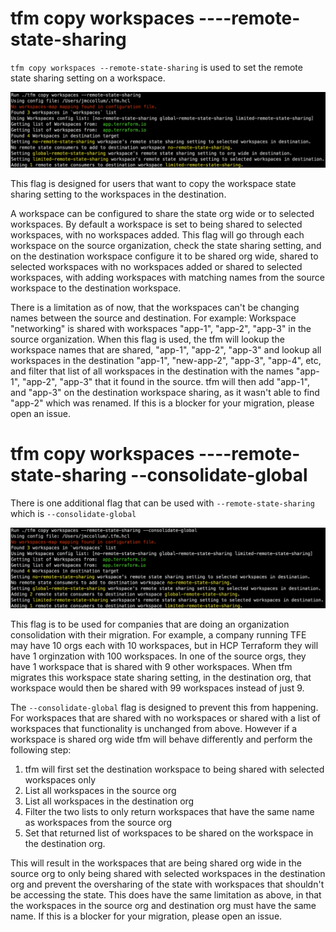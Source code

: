 # tfm copy workspaces ----remote-state-sharing

`tfm copy workspaces --remote-state-sharing` is used to set the remote state sharing setting on a workspace.

![copy_ws_remote_state_sharing](../images/copy_ws_remote_state_sharing.png)

This flag is designed for users that want to copy the workspace state sharing setting to the workspaces in the destination.

A workspace can be configured to share the state org wide or to selected workspaces. By default a workspace is set to being shared to selected workspaces, with no workspaces added.
This flag will go through each workspace on the source organization, check the state sharing setting, and on the destination workspace configure it to be shared org wide, shared to selected workspaces with no workspaces added or shared to selected workspaces, with adding workspaces with matching names from the source workspace to the destination workspace.

There is a limitation as of now, that the workspaces can't be changing names between the source and destination.
For example:
Workspace "networking" is shared with workspaces "app-1", "app-2", "app-3" in the source organization. When this flag is used, the tfm will lookup the workspace names that are shared, "app-1", "app-2", "app-3" and lookup all workspaces in the destination "app-1", "new-app-2", "app-3", "app-4", etc, and filter that list of all workspaces in the destination with the names "app-1", "app-2", "app-3" that it found in the source. tfm will then add "app-1", and "app-3" on the destination workspace sharing, as it wasn't able to find "app-2" which was renamed. If this is a blocker for your migration, please open an issue.

# tfm copy workspaces ----remote-state-sharing --consolidate-global

There is one additional flag that can be used with `--remote-state-sharing` which is `--consolidate-global`

![copy_ws_remote_state_sharing_org_consolidation](../images/copy_ws_remote_state_sharing_org_consolidation.png)

This flag is to be used for companies that are doing an organization consolidation with their migration. For example, a company running TFE may have 10 orgs each with 10 workspaces, but in HCP Terraform they will have 1 orginzation with 100 workspaces. In one of the source orgs, they have 1 workspace that is shared with 9 other workspaces. When tfm migrates this workspace state sharing setting, in the destination org, that workspace would then be shared with 99 workspaces instead of just 9.

The `--consolidate-global` flag is designed to prevent this from happening. For workspaces that are shared with no workspaces or shared with a list of workspaces that functionality is unchanged from above. However if a workspace is shared org wide tfm will behave differently and perform the following step:

1. tfm will first set the destination workspace to being shared with selected workspaces only
2. List all workspaces in the source org
3. List all workspaces in the destination org
4. Filter the two lists to only return workspaces that have the same name as workspaces from the source org
5. Set that returned list of workspaces to be shared on the workspace in the destination org.

This will result in the workspaces that are being shared org wide in the source org to only being shared with selected workspaces in the destination org and prevent the oversharing of the state with workspaces that shouldn't be accessing the state. This does have the same limitation as above, in that the workspaces in the source org and destination org must have the same name. If this is a blocker for your migration, please open an issue.
